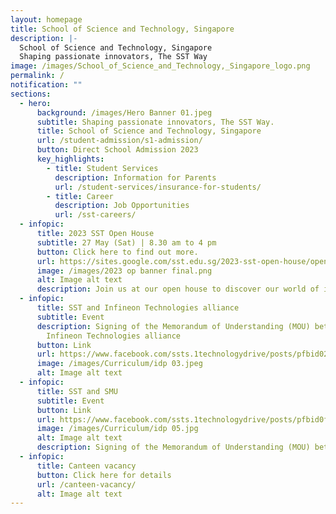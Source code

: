 ```yaml
---
layout: homepage
title: School of Science and Technology, Singapore
description: |-
  School of Science and Technology, Singapore
  Shaping passionate innovators, The SST Way
image: /images/School_of_Science_and_Technology,_Singapore_logo.png
permalink: /
notification: ""
sections:
  - hero:
      background: /images/Hero Banner 01.jpeg
      subtitle: Shaping passionate innovators, The SST Way.
      title: School of Science and Technology, Singapore
      url: /student-admission/s1-admission/
      button: Direct School Admission 2023
      key_highlights:
        - title: Student Services
          description: Information for Parents
          url: /student-services/insurance-for-students/
        - title: Career
          description: Job Opportunities
          url: /sst-careers/
  - infopic:
      title: 2023 SST Open House
      subtitle: 27 May (Sat) | 8.30 am to 4 pm
      button: Click here to find out more.
      url: https://sites.google.com/sst.edu.sg/2023-sst-open-house/open-house-programmes
      image: /images/2023 op banner final.png
      alt: Image alt text
      description: Join us at our open house to discover our world of innovation.
  - infopic:
      title: SST and Infineon Technologies alliance
      subtitle: Event
      description: Signing of the Memorandum of Understanding (MOU) between SST and
        Infineon Technologies alliance
      button: Link
      url: https://www.facebook.com/ssts.1technologydrive/posts/pfbid02qJhQKHvf9g5AFgGrMUp9Yc92JzyKZ9SLpPBx5UJsHSKkLpu1Q5o1F4vkFwDrf911l
      image: /images/Curriculum/idp 03.jpeg
      alt: Image alt text
  - infopic:
      title: SST and SMU
      subtitle: Event
      button: Link
      url: https://www.facebook.com/ssts.1technologydrive/posts/pfbid0fbq6FCZVcAoaEm5WfdvvfJc9bkZaoNCSWvwNjWf8XP6AdWE6hq9Ev2eF4nxVGdN8l
      image: /images/Curriculum/idp 05.jpg
      alt: Image alt text
      description: Signing of the Memorandum of Understanding (MOU) between SST and SMU
  - infopic:
      title: Canteen vacancy
      button: Click here for details
      url: /canteen-vacancy/
      alt: Image alt text
---
```

